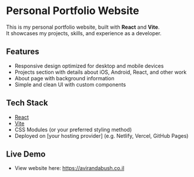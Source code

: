# Personal Portfolio Website

This is my personal portfolio website, built with **React** and **Vite**.  
It showcases my projects, skills, and experience as a developer.

## Features
- Responsive design optimized for desktop and mobile devices
- Projects section with details about iOS, Android, React, and other work
- About page with background information
- Simple and clean UI with custom components

## Tech Stack
- [React](https://react.dev/)
- [Vite](https://vitejs.dev/)
- CSS Modules (or your preferred styling method)
- Deployed on [your hosting provider] (e.g. Netlify, Vercel, GitHub Pages)

## Live Demo
- View website here: https://avirandabush.co.il